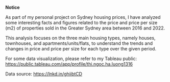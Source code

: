 **Notice**

As part of my personal project on Sydney housing prices, I have analyzed some interesting facts and figures related to the price and price per size (m2) of properties sold in the Greater Sydney area between 2016 and 2022.

This analysis focuses on the three main housing types, namely houses, townhouses, and apartments/units/flats, to understand the trends and changes in price and price per size for each type over the given period.

For some data visualization, please refer to my Tableau public: https://public.tableau.com/app/profile/thi.ngoc.ha.luong1316

Data source: https://lnkd.in/ghiibtCD
